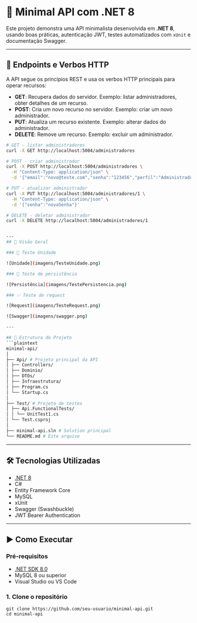 # 🚀 Minimal API com .NET 8

Este projeto demonstra uma API minimalista desenvolvida em **.NET 8**, usando boas práticas, autenticação JWT, testes automatizados com `xUnit` e documentação Swagger.

---

## 📡 Endpoints e Verbos HTTP
A API segue os princípios REST e usa os verbos HTTP principais para operar recursos:

- **GET**: Recupera dados do servidor. Exemplo: listar administradores, obter detalhes de um recurso.
- **POST**: Cria um novo recurso no servidor. Exemplo: criar um novo administrador.
- **PUT**: Atualiza um recurso existente. Exemplo: alterar dados do administrador.
- **DELETE**: Remove um recurso. Exemplo: excluir um administrador.

```bash
# GET - listar administradores
curl -X GET http://localhost:5004/administradores

# POST - criar administrador
curl -X POST http://localhost:5004/administradores \
  -H "Content-Type: application/json" \
  -d '{"email":"novo@teste.com","senha":"123456","perfil":"Administrador"}'

# PUT - atualizar administrador
curl -X PUT http://localhost:5004/administradores/1 \
  -H "Content-Type: application/json" \
  -d '{"senha":"novaSenha"}'

# DELETE - deletar administrador
curl -X DELETE http://localhost:5004/administradores/1


---
## 📸 Visão Geral

### 🔐 Teste Unidade

![Unidade](imagens/TesteUnidade.png)

### 📑 Teste de persistência

![Persistência](imagens/TestePersistencia.png)

### ✅ Teste de request

![Request](imagens/TesteRequest.png)

![Swagger](imagens/swagger.png)

---

## 🧱 Estrutura do Projeto
```plaintext
minimal-api/
│
├── Api/ # Projeto principal da API
│ ├── Controllers/
│ ├── Dominio/
│ ├── DTOs/
│ ├── Infraestrutura/
│ ├── Program.cs
│ └── Startup.cs
│
├── Test/ # Projeto de testes
│ ├── Api.FunctionalTests/
│ │ └── UnitTest1.cs
│ └── Test.csproj
│
├── minimal-api.sln # Solution principal
└── README.md # Este arquivo
```

---

## 🛠️ Tecnologias Utilizadas

- [.NET 8](https://learn.microsoft.com/dotnet/)
- C#
- Entity Framework Core
- MySQL
- xUnit
- Swagger (Swashbuckle)
- JWT Bearer Authentication

---

## ▶️ Como Executar

### Pré-requisitos

- [.NET SDK 8.0](https://dotnet.microsoft.com/download)
- MySQL 8 ou superior
- Visual Studio ou VS Code

### 1. Clone o repositório

```
git clone https://github.com/seu-usuario/minimal-api.git
cd minimal-api


```